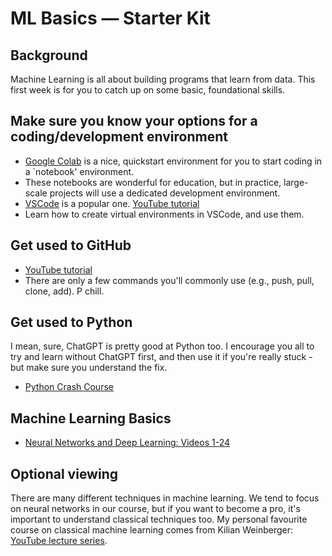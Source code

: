 # ML Basics — Starter Kit

## Background

Machine Learning is all about building programs that learn from data. This first week is for you to catch up on some basic, foundational skills.

## Make sure you know your options for a coding/development environment
* [Google Colab](https://colab.research.google.com/) is a nice, quickstart environment for you to start coding in a `notebook' environment.
* These notebooks are wonderful for education, but in practice, large-scale projects will use a dedicated development environment.
* [VSCode](https://code.visualstudio.com/) is a popular one. [YouTube tutorial](https://youtu.be/6i3e-j3wSf0?si=tr3qwXEtdr-hiTwM)
* Learn how to create virtual environments in VSCode, and use them. 

## Get used to GitHub
* [YouTube tutorial](https://www.youtube.com/watch?v=USjZcfj8yxE)
* There are only a few commands you'll commonly use (e.g., push, pull, clone, add). P chill.

## Get used to Python
I mean, sure, ChatGPT is pretty good at Python too. 
I encourage you all to try and learn without ChatGPT first, and then use it if you're really stuck - but make sure you understand the fix.
* [Python Crash Course](https://www.youtube.com/watch?v=kqtD5dpn9C8&feature=youtu.be)

## Machine Learning Basics
* [Neural Networks and Deep Learning: Videos 1-24](https://www.youtube.com/playlist?list=PLkDaE6sCZn6Ec-XTbcX1uRg2_u4xOEky0)

## Optional viewing
There are many different techniques in machine learning. We tend to focus on neural networks in our course, but if you want to become a pro, it's important to understand classical techniques too. My personal favourite course on classical machine learning comes from Kilian Weinberger: [YouTube lecture series](https://www.youtube.com/playlist?list=PLl8OlHZGYOQ7bkVbuRthEsaLr7bONzbXS).
